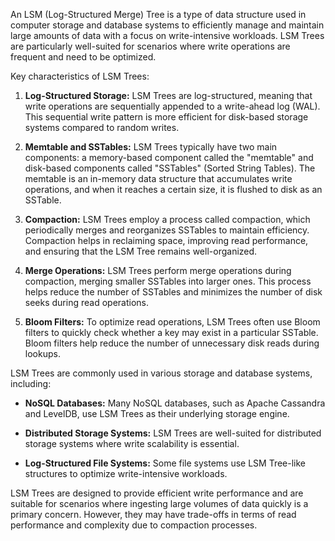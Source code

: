 An LSM (Log-Structured Merge) Tree is a type of data structure used in computer storage and database systems to efficiently manage and maintain large amounts of data with a focus on write-intensive workloads. LSM Trees are particularly well-suited for scenarios where write operations are frequent and need to be optimized.

Key characteristics of LSM Trees:

1. **Log-Structured Storage:** LSM Trees are log-structured, meaning that write operations are sequentially appended to a write-ahead log (WAL). This sequential write pattern is more efficient for disk-based storage systems compared to random writes.

2. **Memtable and SSTables:** LSM Trees typically have two main components: a memory-based component called the "memtable" and disk-based components called "SSTables" (Sorted String Tables). The memtable is an in-memory data structure that accumulates write operations, and when it reaches a certain size, it is flushed to disk as an SSTable.

3. **Compaction:** LSM Trees employ a process called compaction, which periodically merges and reorganizes SSTables to maintain efficiency. Compaction helps in reclaiming space, improving read performance, and ensuring that the LSM Tree remains well-organized.

4. **Merge Operations:** LSM Trees perform merge operations during compaction, merging smaller SSTables into larger ones. This process helps reduce the number of SSTables and minimizes the number of disk seeks during read operations.

5. **Bloom Filters:** To optimize read operations, LSM Trees often use Bloom filters to quickly check whether a key may exist in a particular SSTable. Bloom filters help reduce the number of unnecessary disk reads during lookups.

LSM Trees are commonly used in various storage and database systems, including:

- **NoSQL Databases:** Many NoSQL databases, such as Apache Cassandra and LevelDB, use LSM Trees as their underlying storage engine.

- **Distributed Storage Systems:** LSM Trees are well-suited for distributed storage systems where write scalability is essential.

- **Log-Structured File Systems:** Some file systems use LSM Tree-like structures to optimize write-intensive workloads.

LSM Trees are designed to provide efficient write performance and are suitable for scenarios where ingesting large volumes of data quickly is a primary concern. However, they may have trade-offs in terms of read performance and complexity due to compaction processes.